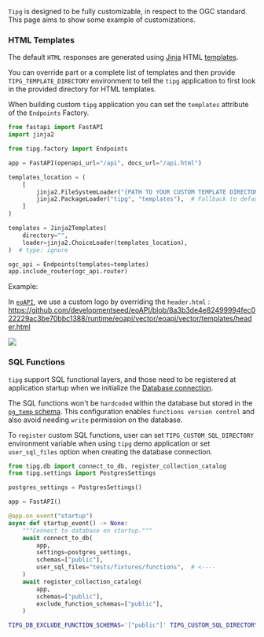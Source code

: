 
`Tipg` is designed to be fully customizable, in respect to the OGC standard. This page aims to show some example of customizations.


### HTML Templates

The default `HTML` responses are generated using [Jinja](https://jinja.palletsprojects.com) HTML [templates](https://github.com/developmentseed/tipg/tree/main/tipg/templates).

You can override part or a complete list of templates and then provide `TIPG_TEMPLATE_DIRECTORY` environment to tell the `tipg` application to first look in the provided directory for HTML templates.

When building custom `tipg` application you can set the `templates` attribute of the `Endpoints` Factory.

```python
from fastapi import FastAPI
import jinja2

from tipg.factory import Endpoints

app = FastAPI(openapi_url="/api", docs_url="/api.html")

templates_location = (
    [
        jinja2.FileSystemLoader("{PATH TO YOUR CUSTOM TEMPLATE DIRECTORY}"),
        jinja2.PackageLoader("tipg", "templates"),  # Fallback to default's tipg templates
    ]
)

templates = Jinja2Templates(
    directory="",
    loader=jinja2.ChoiceLoader(templates_location),
)  # type: ignore

ogc_api = Endpoints(templates=templates)
app.include_router(ogc_api.router)
```

Example:

In [`eoAPI`](https://github.com/developmentseed/eoAPI), we use a custom logo by overriding the `header.html` : https://github.com/developmentseed/eoAPI/blob/8a3b3de4e82499994fec022229ac3be70bbc1388/runtime/eoapi/vector/eoapi/vector/templates/header.html

![](https://github.com/developmentseed/tipg/assets/10407788/8c79e668-252b-464c-a50b-8efe7a99d931)


### SQL Functions

`tipg` support SQL functional layers, and those need to be registered at application startup when we initialize the [Database connection](https://github.com/developmentseed/tipg/blob/2543707238a97a0527effff710a83f9bea66440f/tipg/db.py#L63-L65).

The SQL functions won't be `hardcoded` within the database but stored in the [`pg_temp` schema](https://www.postgresql.org/docs/current/runtime-config-client.html). This configuration enables `functions version control` and also avoid needing `write` permission on the database.

To `register` custom SQL functions, user can set `TIPG_CUSTOM_SQL_DIRECTORY` environment variable when using `tipg` demo application or set `user_sql_files` option when creating the database connection.

```python
from tipg.db import connect_to_db, register_collection_catalog
from tipg.settings import PostgresSettings

postgres_settings = PostgresSettings()

app = FastAPI()

@app.on_event("startup")
async def startup_event() -> None:
    """Connect to database on startup."""
    await connect_to_db(
        app,
        settings=postgres_settings,
        schemas=["public"],
        user_sql_files="tests/fixtures/functions",  # <----
    )
    await register_collection_catalog(
        app,
        schemas=["public"],
        exclude_function_schemas=["public"],
    )
```

```bash
TIPG_DB_EXCLUDE_FUNCTION_SCHEMAS='["public"]' TIPG_CUSTOM_SQL_DIRECTORY=tests/fixtures/functions  uvicorn tipg.main:app --port 8000 --reload
```
